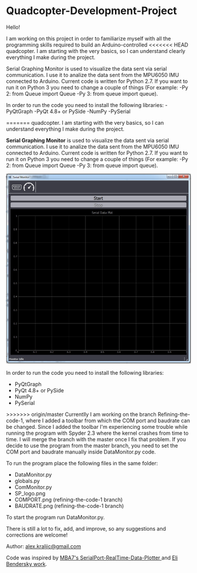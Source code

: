 # Quadcopter-Development-Project
Hello!

I am working on this project in order to familiarize myself with all the programming skills required to build an Arduino-controlled
<<<<<<< HEAD
quadcopter. I am starting with the very basics, so I can understand clearly everything I make during the project.

Serial Graphing Monitor is used to visualize the data sent via serial communication. I use it to analize the data sent from the MPU6050 IMU connected to Arduino. Current code is written for Python 2.7. If you want to run it on Python 3 you need to change a couple of things (For example: -Py 2: from Queue import Queue -Py 3: from queue import queue).

In order to run the code you need to install the following libraries:
-PyQtGraph
-PyQt 4.8+ or PySide
-NumPy
-PySerial

=======
quadcopter. I am starting with the very basics, so I can understand everything I make during the project.

<b>Serial Graphing Monitor</b> is used to visualize the data sent via serial communication. I use it to analize the data sent from the MPU6050 IMU connected to Arduino. Current code is written for Python 2.7. If you want to run it on Python 3 you need to change a couple of things (For example: -Py 2: from Queue import Queue -Py 3: from queue import queue).

<img src="Monitor.jpg">

In order to run the code you need to install the following libraries:
<ul>
  <li>PyQtGraph</li>
  <li>PyQt 4.8+ or PySide</li>
  <li>NumPy</li>
  <li>PySerial</li>
</ul>
>>>>>>> origin/master
Currentlly I am working on the branch Refining-the-code-1, where I added a toolbar from which the COM port and baudrate can be changed. Since I added the toolbar I'm experiencing some trouble while running the program with Spyder 2.3 where the kernel crashes from time to time. I will merge the branch with the master once I fix that problem. If you decide to use the program from the master branch, you need to set the COM port and baudrate manually inside DataMonitor.py code.

To run the program place the following files in the same folder:

<ul>
  <li>DataMonitor.py</li>
  <li>globals.py</li>
  <li>ComMonitor.py</li>
  <li>SP_logo.png</li>
  <li>COMPORT.png (refining-the-code-1 branch)</li>
  <li>BAUDRATE.png (refining-the-code-1 branch)</li>
</ul>

To start the program run DataMonitor.py.

There is still a lot to fix, add, and improve, so any suggestions and corrections are welcome!

Author: alex.kraljic@gmail.com

Code was inspired by <a href="https://github.com/mba7/SerialPort-RealTime-Data-Plotter"> MBA7's SerialPort-RealTime-Data-Plotter </a> and
<a href="http://eli.thegreenplace.net/2009/08/07/a-live-data-monitor-with-python-pyqt-and-pyserial/"> Eli Bendersky work</a>.
